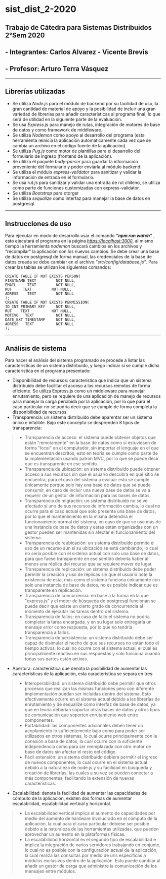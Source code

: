 # **sist_dist_2-2020**
## Trabajo de Cátedra para Sistemas Distribuidos 2°Sem 2020
## - Integrantes:  Carlos Alvarez - Vicente Brevis
## - Profesor: Arturo Terra Vásquez
---
## Librerías utilizadas
* Se utiliza *Node.js* para el módulo de backend por su facilidad de uso, la gran cantidad de material de apoyo y la posibilidad de incluir una gran variedad de librerías para añadir características al programa final, lo que será de utilidad en la siguiente parte de la evaluación.
* Se usa *Express.js* para manejo de rutas, integración de motores de base de datos y como framework de middleware.
* Se utiliza *Nodemon* como apoyo al desarrollo del programa (esta herramienta reinicia la aplicación automáticamente cada vez que se cambia un archivo en el código fuente de la aplicación).
* Se utiliza *Pug.js* como motor de plantillas para el desarrollo del formulario de ingreso (frontend de la aplicación).
* Se utiliza el paquete *body-parser* para guardar la información proveniente del formulario y poder enviarla al módulo backend.
* Se utiliza el módulo *express-validator* para sanitizar y validar la información de entrada en el formulario.
* Se usa *rut.js* para sanitizar y validar una entrada de rut chileno, se utiliza como parte de funciones customizadas con express-validator.
* Se utiliza *Bootstrap* para otorgar
* Se utiliza *sequalize* como interfaz para manejar la base de datos en postgresql.
---
## Instrucciones de uso
Para ejecutar en modo de desarrollo usar el comando ***"npm run watch"*** , esto ejecutará el programa en la página [*https://localhost:3000*](https://localhost:3000), al mismo tiempo la herramienta  *nodemon* buscará cambios en los archivos y "recompilar" la aplicación con los nuevos cambios.
Se debe crear una base de datos en postgresql de forma manual, las credenciales de la base de datos creada se debe cambiar en el archivo *"src/config/database.js"*. Para crear las tablas se utilizan los siguientes comandos:
```
CREATE TABLE IF NOT EXISTS PERSON(
FIRSTNAME TEXT         NOT NULL,
EMAIL     TEXT         NOT NULL,
RUT     TEXT         NOT NULL,
ADRESS    TEXT         NOT NULL
);
CREATE TABLE IF NOT EXISTS PERMISSION(
ID INT PRIMARY KEY     NOT NULL,
RUT    TEXT          NOT NULL,
MOTIVO   TEXT          NOT NULL,
DATE_EXT TIMESTAMP     NOT NULL,
ADRESS   TEXT          NOT NULL
);
```
---
## Análisis de sistema
Para hacer el análisis del sistema programado se procede a listar las características de un sistema distribuido, y luego indicar si se cumple dicha característica en el programa presentado:
* Disponibilidad de recursos: característica que indica que un sistema distribuido debe facilitar el acceso a los recursos remotos de forma eficiente. Se utiliza Express.js como un middleware para manejar enrutamiento, pero se requiere de una aplicación de manejo de recursos para manejar la carga percibida por la aplicación, por lo que para el caso particular no se podría decir que se cumple de forma completa la disponibilidad de recursos.
* Transparencia: un sistema distribuido debe aparentar ser un sistema único e infalible. Bajo este concepto se desprenden 8 tipos de transparencia:
> * Transparencia de acceso: el sistema puede obtener objetos que están "remotamente" en la base de datos como si estuviesen de forma "local" en el computador, sin importar el lenguaje en el que se encuentran descritos, esto en teoría se cumple como parte de la implementación usando patron MVC, por lo que se puede decir que es transparente en ese sentido.
> * Transparencia de ubicación: un sistema distribuido puede obtener acceso a sus recursos sin que el usuario descubra en qué sitio se encuentra, para el caso del sistema a evaluar esto se cumple únicamente porque solo hay una base de datos que se puede consumir, en caso de incluir una nueva base de datos se va a requerir de un gestor de información para las bases de datos.
> * Transparencia de migración: un sistema distribuido no se ve afectado si uno de sus recursos de información cambia, lo cual no ocurre para el caso actual que solo presenta una base de datos, por lo que el mantenimiento en la misma detendría el funcionamiento normal del sistema, en caso de que se use más de una instancia de base de datos y estas están organizadas con un gestor pueden ser mantenidas sin afectar el funcionamiento del sistema.
> * Transparencia de reubicación: un sistema distribuido permite el uso de un recurso aún si su ubicación se está cambiando, lo cual no sería posible con el sistema actual con solo una base de datos, para que fuese transparente en ese sentido debería haber al menos una réplica del recurso que se requiere mover de lugar.
> * Transparencia de replicación: un sistema distribuido debe poder permitir la creación y uso de réplicas sin que el usuario note la existencia de esta, más como el sistema funciona únicamente con solo una instancia de base de datos, no  es posible indicar que es transparente en replicación.
> * Transparencia de concurrencia: en base a la forma en la que "express.js" y el motor de búsqueda de postgresql funcionan se puede decir que existe un cierto grado de concurrencia al momento de ejecutar las tareas dentro del sistema.
> * Transparencia de fallos: en caso de fallo el sistema no podría completar la tarea encargada, y en su lugar solo entregaría un mensaje error como respuesta, por lo que no tendría transparencia a fallos.
> * Transparencia de persistencia: un sistema distribuido debe ser capaz de disimular el hecho de que sus recursos no están todo el tiempo activos, lo cual no ocurre con el sistema actual, el cual es principalmente reactivo en sus respuestas y solo funciona cuando todas sus partes están activas.
* Apertura: característica que denota la posibilidad de aumentar las características de la aplicación, esta característica se separa en tres:
> * Interoperabilidad: un sistema distribuido debe permitir que otros procesos que realizan las mismas funciones pero con diferente implementación puedan ser incluidas dentro del sistema. Esto efectivamente ocurre en el sistema actual debido a las librerías de enrutamiento y de sequalize como interfaz de base de datos, ya que en teoría deberían soportar otras bases de datos y otros tipos de comunicación que soporten enrutamiento web entre componentes.
> * Portabilidad: las componentes adicionales deben tener un acoplamiento lo suficientemente bajo como para poder ser utilizados en otros sistemas, lo cual ocurre principalmente con la conexión a base de datos, la cual ocurre con la suficiente independencia como para ser reemplazada con otro motor de base de datos sin afectar el resto del código.
> * Fácil extensión: un sistema distribuido debiera permitir el ingreso de nuevos componentes, lo cual ocurre en el sistema actual debido a la naturaleza de node.js y su facilidad en búsqueda y creación de librerías, las cuales a su vez se pueden conectar a más componentes, facilitando la extensión de nuevas características.
* Escalabilidad: denota la facilidad de aumentar las capacidades de cómputo de la aplicación, existen dos formas de aumentar escalabilidad, escalabilidad vertical y horizontal.
> * La escalabilidad vertical implica el aumento de capacidades por medio del aumento de hardware involucrado en el cómputo de la aplicación, la cual para el caso particular debiese ser posible debido a la naturaleza de las herramientas utilizadas, que pueden aprovechar un aumento en la plataformas físicas.
> * La escalabilidad horizontal es el segundo tipo de escalabilidad e implica la integración de varios servidores trabajando en conjunto, lo cual no es posible con la configuración actual de la aplicación, la cual realiza las consultas por medio de urls específicas a módulos exclusivos dentro de la aplicación. Esto puede cambiar al añadir un gestor de carga que administre la comunicación de los mensajes entre módulos.
